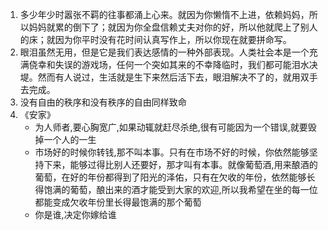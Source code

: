 1. 多少年少时嚣张不羁的往事都涌上心来。就因为你懒惰不上进，依赖妈妈，所以妈妈就累的倒下了；就因为你全盘信赖丈夫对你的好，所以他就爬上了别人的床；就因为你平时没有花时间认真写作上，所以你现在就要拼命写。
2. 眼泪虽然无用，但是它是我们表达感情的一种外部表现。人类社会本是一个充满侥幸和失误的游戏场，任何一个突如其来的不幸降临时，我们都可能泪水决堤。然而有人说过，生活就是生下来然后活下去，眼泪解决不了的，就用双手去完成。
3. 没有自由的秩序和没有秩序的自由同样致命
4. 《安家》
    * 为人师者,要心胸宽广,如果动辄就赶尽杀绝,很有可能因为一个错误,就要毁掉一个人的一生
    * 市场好的时候你转钱,那不叫本事。只有在市场不好的时候，你依然能够坚持下来，能够过得比别人还要好，那才叫有本事。就像葡萄酒,用来酿酒的葡萄，在好的年份都得到了阳光的泽佑，只有在欠收的年份，依然能够长得饱满的葡萄，酿出来的酒才能受到大家的欢迎,所以我希望在坐的每一位都能变成欠收年份里长得最饱满的那个葡萄
    * 你是谁,决定你嫁给谁
